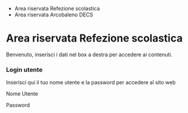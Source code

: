  * Area riservata Refezione scolastica
  * Area riservata Arcobaleno DECS

#  Area riservata Refezione scolastica

Benvenuto, inserisci i dati nel box a destra per accedere ai contenuti.

### Login utente

Inserisci qui il tuo nome utente e la password per accedere al sito web

Nome Utente

Password

